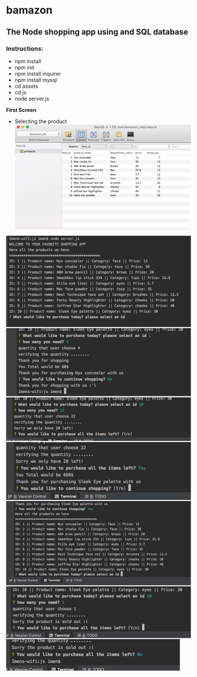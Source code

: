 # bamazon
## The Node shopping app using and SQL database

### Instructions:
- npm install
- npm init
- npm install inquirer
- npm install mysql
- cd assets
- cd js
- node server.js



**First Screen**
- Selecting the product
![alt text](s1.png)

![alt text](s2.png)
![alt text](s3.png)
![alt text](s4.png)
![alt text](s5.png)
![alt text](s7.png)
![alt text](s9.png)
![alt text](s11.png)


